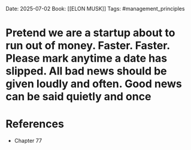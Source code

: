 Date: 2025-07-02
Book: [[ELON MUSK]]
Tags: #management_principles 
# Pretend we are a startup about to run out of money. Faster. Faster. Please mark anytime a date has slipped. All bad news should be given loudly and often. Good news can be said quietly and once



# References
- Chapter 77